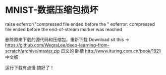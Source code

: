 # MNIST-数据压缩包损坏
raise eoferror("compressed file ended before the " eoferror: compressed file ended before the end-of-stream marker was reached


删除原来下载的源代码和压缩包，重新下载 
Download sit this -> https://github.com/WegraLee/deep-learning-from-scratch/archive/master.zip 日文的 卧槽
http://www.ituring.com.cn/book/1921 中文版

运行下载有点慢 搞好了！


